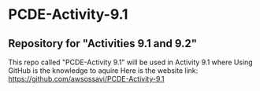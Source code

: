 # PCDE-Activity-9.1
## Repository for "Activities 9.1 and 9.2"

This repo called "PCDE-Activity 9.1" will be used in Activity 9.1 where Using GitHub is the knowledge to aquire
Here is the website link: https://github.com/awsossavi/PCDE-Activity-9.1 
